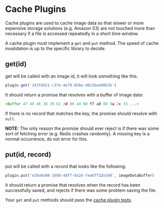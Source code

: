 # Cache Plugins

Cache plugins are used to cache image data so that slower or more expensive storage
solutions (e.g. Amazon S3) are not touched more than necessary if a file is accessed repeatedly in a short time window.

A cache plugin must implement a `get` and `put` method. The speed of cache invalidation is up to the specific library to decide.

## get(id)

get will be called with an image id, it will look something like this.

```js
plugin.get('343fd021-c37e-4e79-850e-d013bae00b3b')
```

It should return a promise that resolves with a buffer of image data:
```js
<Buffer 47 49 46 38 39 61 3d 00 44 00 f7 a8 00 9a 2c 33 ...>
```

If there is no record that matches the key, the promise should resolve with `null`.

**NOTE:** The only reason the promise should ever reject is if there was some sort of fetching error (e.g. Redis crashes randomly). A missing key is a normal occurrence, do not error for this.

## put(id, record)

put will be called with a record that looks like the following:
```js
plugin.put('e10a0a08-1688-4dff-8a26-fea6ff32e2d4', imageDataBuffer)
```

It should return a promise that resolves when the record has been successfully saved, and rejects if there was some problem saving the file.

Your `get` and `put` methods should pass the [cache plugin tests](plugin-tests/cache-plugin.js).
